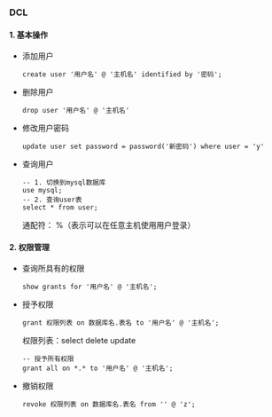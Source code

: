 ### DCL

#### 1. 基本操作

- 添加用户

  ```mysql
  create user '用户名' @ '主机名' identified by '密码';
  ```

- 删除用户

  ```mysql
  drop user '用户名' @ '主机名'
  ```

- 修改用户密码

  ```mysql
  update user set password = password('新密码') where user = 'y'
  ```

- 查询用户

  ```mysql
  -- 1. 切换到mysql数据库
  use mysql;
  -- 2. 查询user表
  select * from user;
  ```

  通配符： %（表示可以在任意主机使用用户登录）

#### 2. 权限管理

- 查询所具有的权限

  ```mysql
  show grants for '用户名' @ '主机名';
  ```

- 授予权限

  ```mysql
  grant 权限列表 on 数据库名.表名 to '用户名' @ '主机名';
  ```

  权限列表：select   delete   update

  ```mysql
  -- 授予所有权限
  grant all on *.* to '用户名' @ '主机名';
  ```

- 撤销权限

  ```mysql
  revoke 权限列表 on 数据库名.表名 from '' @ 'z';
  ```

  

